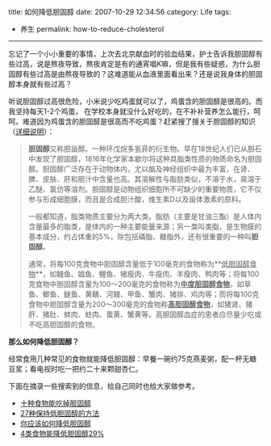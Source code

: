 title: 如何降低胆固醇
date: 2007-10-29 12:34:56 
category: Life
tags: 
- 养生
permalink: how-to-reduce-cholesterol

---

忘记了一个小小重要的事情，上次去北京献血时的验血结果，护士告诉我胆固醇有些过高，说是熬夜导致，熬夜肯定是有的通宵唱K嘛，但是我有些疑惑，为什么胆固醇有些过高是由熬夜导致的？这难道能从血液里面看出来？还是说我身体的胆固醇本身就有些过高？

听说胆固醇过高很危险，小米说少吃鸡蛋就可以了，鸡蛋含的胆固醇是很高的。而我坚持每天1-2个鸡蛋，
在学校本身就没什么好吃的，在不补补营养怎么能行，呵呵。难道因为鸡蛋含的胆固醇是很高而不吃鸡蛋？赶紧搜了搜关于胆固醇的知识（[详细说明][]）：

> **胆固醇**又称胆甾醇。一种环戊烷多氢菲的衍生物。早在18世纪人们已从胆石中发现了胆固醇，1816年化学家本歇尔将这种具脂类性质的物质命名为胆固醇。胆固醇广泛存在于动物体内，尤以脑及神经组织中最为丰富，在肾、脾、皮肤、肝和胆汁中含量也高。其溶解性与脂肪类似，不溶于水，易溶于乙醚、氯仿等溶剂。胆固醇是动物组织细胞所不可缺少的重要物质，它不仅参与形成细胞膜，而且是合成胆汁酸，维生素D以及甾体激素的原料。
> 
> 一般都知道，脂类物质主要分为两大类。脂肪（主要是甘油三酯）是人体内含量最多的脂类，是体内的一种主要能量来源；另一类叫类脂，是生物膜的基本成分，约占体重的5%，除包括磷脂、糖脂外，还有很重要的一种叫**胆固醇**。
> 
> 通常，将每100克食物中胆固醇含量低于100毫克的食物称为**<u>低胆固醇食物</u>**，如鳗鱼、娼鱼、鲤鱼、猪瘦肉、牛瘦肉、羊瘦肉、鸭肉等；将每100克食物中胆固醇含量为100～200毫克的食物称为<u>**中度胆固醇食物**</u>，如草鱼、鲫鱼、鲢鱼、黄鳝、河鳗、甲鱼、蟹肉、猪排、鸡肉等；而将每100克食物中胆固醇含量为200～300毫克的食物称<u>**高胆固醇食物**</u>，如猪肾、猪肝、猪肚、蚌肉、蛀肉、蛋黄、蟹黄等。高胆固醇血症的患者应尽量少吃或不吃高胆固醇的食物。

**那么如何降低胆固醇？**

经常食用几种常见的食物就能降低胆固醇：早餐一碗约75克燕麦粥，配一杯无糖豆浆；看电视时吃一把约二十来颗甜杏仁。

下面在摘录一些搜索到的信息，给自己同时也给大家做参考。

-   [十种食物能吃掉胆固醇][]
-   [27种保持低胆固醇的方法][]
-   [你应该如何降低胆固醇][27种保持低胆固醇的方法]
-   [4类食物能降低胆固醇29%][]

  [详细说明]: http://baike.baidu.com/view/24827.htm
  [十种食物能吃掉胆固醇]: http://news.xinhuanet.com/health/2006-07/16/content_4840049.htm
  [27种保持低胆固醇的方法]: http://www.china.com.cn/chinese/health/85030.htm
  [4类食物能降低胆固醇29%]: http://www.china.com.cn/chinese/health/373873.htm
